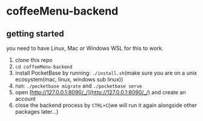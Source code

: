 # coffeeMenu-backend

## getting started

you need to have Linux, Mac or Windows WSL for this to work.

1) clone this repo
2) `cd coffeeMenu-backend`
3) install PocketBase by running: `./install.sh`(make sure you are on a unix ecosystem(mac, linux, windows sub linux))
4) run: `./pocketbase migrate` and `./pocketbase serve`
5) open [http://127.0.0.1:8090/_/](http://127.0.0.1:8090/_/) and create an account
6) close the backend process by `CTRL+C`(we will run it again alongside other packages later...)
